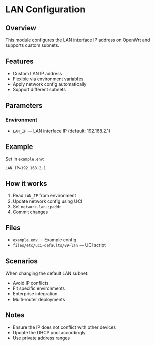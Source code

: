 # LAN Configuration

## Overview

This module configures the LAN interface IP address on OpenWrt and supports custom subnets.

## Features

- Custom LAN IP address
- Flexible via environment variables
- Apply network config automatically
- Support different subnets

## Parameters

### Environment
- `LAN_IP` — LAN interface IP (default: 192.168.2.1)

## Example

Set in `example.env`:
```
LAN_IP=192.168.2.1
```

## How it works

1. Read `LAN_IP` from environment
2. Update network config using UCI
3. Set `network.lan.ipaddr`
4. Commit changes

## Files

- `example.env` — Example config
- `files/etc/uci-defaults/89-lan` — UCI script

## Scenarios

When changing the default LAN subnet:
- Avoid IP conflicts
- Fit specific environments
- Enterprise integration
- Multi‑router deployments

## Notes

- Ensure the IP does not conflict with other devices
- Update the DHCP pool accordingly
- Use private address ranges
